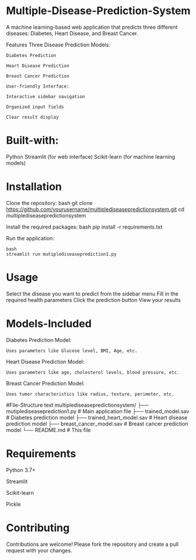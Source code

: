# Multiple-Disease-Prediction-System
  A machine learning-based web application that predicts three different diseases: Diabetes, Heart Disease, and Breast Cancer.

Features
  Three Disease Prediction Models:
  
    Diabetes Prediction
    
    Heart Disease Prediction
    
    Breast Cancer Prediction
    
    User-friendly Interface:
    
    Interactive sidebar navigation
    
    Organized input fields
    
    Clear result display
    
# Built-with:

  Python
  Streamlit (for web interface)
  Scikit-learn (for machine learning models)

# Installation
  Clone the repository:
    bash
    git clone https://github.com/yourusername/multiplediseasepredictionsystem.git
    cd multiplediseasepredictionsystem
    
  Install the required packages:
    bash
    pip install -r requirements.txt
    
  Run the application:
  
    bash
    streamlit run mutiplediseaseprediction1.py
# Usage
  Select the disease you want to predict from the sidebar menu
  Fill in the required health parameters
  Click the prediction button
  View your results

# Models-Included
  Diabetes Prediction Model:
  
    Uses parameters like Glucose level, BMI, Age, etc.
  
  Heart Disease Prediction Model:
  
    Uses parameters like age, cholesterol levels, blood pressure, etc.
  
  Breast Cancer Prediction Model:
  
    Uses tumor characteristics like radius, texture, perimeter, etc.

#File-Structure
text
multiplediseasepredictionsystem/
├── mutiplediseaseprediction1.py       # Main application file
├── trained_model.sav                  # Diabetes prediction model
├── trained_heart_model.sav            # Heart disease prediction model
├── breast_cancer_model.sav            # Breast cancer prediction model
└── README.md                          # This file
# Requirements
  Python 3.7+
  
  Streamlit
  
  Scikit-learn

  Pickle

# Contributing
  Contributions are welcome! Please fork the repository and create a pull request with your changes.



